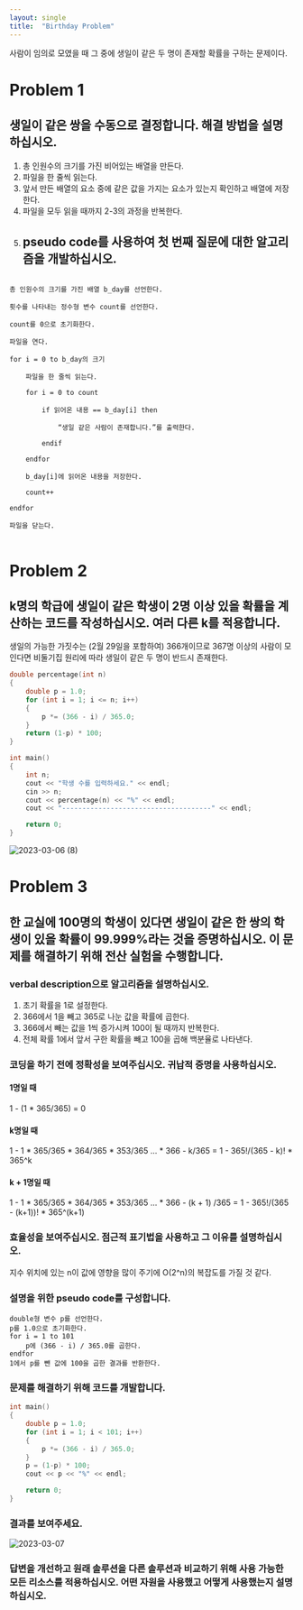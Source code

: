 ```yaml
---
layout: single
title:  "Birthday Problem"
---
```

사람이 임의로 모였을 때 그 중에 생일이 같은 두 명이 존재할 확률을 구하는 문제이다.


# Problem 1
## 생일이 같은 쌍을 수동으로 결정합니다. 해결 방법을 설명하십시오.
1. 총 인원수의 크기를 가진 비어있는 배열을 만든다.
2. 파일을 한 줄씩 읽는다.
3. 앞서 만든 배열의 요소 중에 같은 값을 가지는 요소가 있는지 확인하고 배열에 저장한다.
4. 파일을 모두 읽을 때까지 2-3의 과정을 반복한다.  
5. ## pseudo code를 사용하여 첫 번째 질문에 대한 알고리즘을 개발하십시오.  
<pre>
<code>
총 인원수의 크기를 가진 배열 b_day를 선언한다.  

횟수를 나타내는 정수형 변수 count를 선언한다.  

count를 0으로 초기화한다.  

파일을 연다.  

for i = 0 to b_day의 크기

    파일을 한 줄씩 읽는다.  
    
    for i = 0 to count  
    
        if 읽어온 내용 == b_day[i] then  
        
            “생일 같은 사람이 존재합니다.”를 출력한다.  
            
        endif  
        
    endfor
    
    b_day[i]에 읽어온 내용을 저장한다.
    
    count++  
    
endfor  

파일을 닫는다.
</code>
</pre>

# Problem 2
## k명의 학급에 생일이 같은 학생이 2명 이상 있을 확률을 계산하는 코드를 작성하십시오. 여러 다른 k를 적용합니다.
생일의 가능한 가짓수는 (2월 29일을 포함하여) 366개이므로 367명 이상의 사람이 모인다면 비둘기집 원리에 따라 생일이 같은 두 명이 반드시 존재한다.  
```c++
double percentage(int n)
{
    double p = 1.0;
    for (int i = 1; i <= n; i++)
    {
        p *= (366 - i) / 365.0;
    }
    return (1-p) * 100;
}

int main() 
{
    int n;
    cout << "학생 수를 입력하세요." << endl;
    cin >> n;
    cout << percentage(n) << "%" << endl;
    cout << "-------------------------------------" << endl;

    return 0;
}
```
![2023-03-06 (8)](https://user-images.githubusercontent.com/113247511/223136950-3908fcc8-7f20-44cc-a19f-9bd524d6c1d7.png)


# Problem 3
## 한 교실에 100명의 학생이 있다면 생일이 같은 한 쌍의 학생이 있을 확률이 99.999%라는 것을 증명하십시오. 이 문제를 해결하기 위해 전산 실험을 수행합니다.
### verbal description으로 알고리즘을 설명하십시오.
1. 초기 확률을 1로 설정한다.
2. 366에서 1을 빼고 365로 나눈 값을 확률에 곱한다.
3. 366에서 빼는 값을 1씩 증가시켜 100이 될 때까지 반복한다.
4. 전체 확률 1에서 앞서 구한 확률을 빼고 100을 곱해 백분율로 나타낸다.  
### 코딩을 하기 전에 정확성을 보여주십시오. 귀납적 증명을 사용하십시오.  
#### 1명일 때
1 - (1 * 365/365) = 0
#### k명일 때
1 - 1 * 365/365 * 364/365 * 353/365 ... * 366 - k/365 = 1 - 365!/(365 - k)! * 365^k
#### k + 1명일 때
1 - 1 * 365/365 * 364/365 * 353/365 ... * 366 - (k + 1) /365 = 1 - 365!/(365 - (k+1))! * 365^(k+1) 
### 효율성을 보여주십시오. 점근적 표기법을 사용하고 그 이유를 설명하십시오.
지수 위치에 있는 n이 값에 영향을 많이 주기에 O(2^n)의 복잡도를 가질 것 같다. 
### 설명을 위한 pseudo code를 구성합니다.
```
double형 변수 p를 선언한다.
p를 1.0으로 초기화한다.
for i = 1 to 101
    p에 (366 - i) / 365.0를 곱한다.
endfor
1에서 p를 뺀 값에 100을 곱한 결과를 반환한다.
```
### 문제를 해결하기 위해 코드를 개발합니다.
```c++
int main() 
{
    double p = 1.0;
    for (int i = 1; i < 101; i++)
    {
        p *= (366 - i) / 365.0;
    }
    p = (1-p) * 100;
    cout << p << "%" << endl;

    return 0;
}
```
### 결과를 보여주세요.
![2023-03-07](https://user-images.githubusercontent.com/113247511/223168374-5d85f457-40b9-49ce-a18d-a7d6e6502a95.png)  
### 답변을 개선하고 원래 솔루션을 다른 솔루션과 비교하기 위해 사용 가능한 모든 리소스를 적용하십시오. 어떤 자원을 사용했고 어떻게 사용했는지 설명하십시오.

